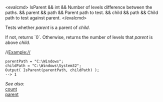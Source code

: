 \<evalcmd\> IsParent && int && Number of levels difference between the paths. && parent && path && Parent path to test. && child && path && Child path to test against parent. \</evalcmd\>

Tests whether *parent* is a parent of *child*.

If not, returns \`0\`. Otherwise, returns the number of levels that *parent* is above *child*.

//<Example://>

    parentPath = "C:\Windows";
    childPath = "C:\Windows\System32";
    Output( IsParent(parentPath, childPath) );
    --> 1

*See also:*  
[count](count.md)  
[parent](parent.md)  
